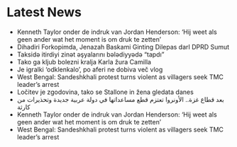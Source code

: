 # Latest News
-  Kenneth Taylor onder de indruk van Jordan Henderson: ‘Hij weet als geen ander wat het moment is om druk te zetten’
-  Dihadiri Forkopimda, Jenazah Baskami Ginting Dilepas darI DPRD Sumut
-  Taksidə itirdiyi zinət əşyalarını bələdiyyədə “tapdı”
-  Tako ga kljub bolezni kralja Karla žura Camilla
-  Je igralki ‘odklenkalo’, po aferi ne dobiva več vlog
-  West Bengal: Sandeshkhali protest turns violent as villagers seek TMC leader’s arrest
-  Ločitev je zgodovina, tako se Stallone in žena gledata danes
-  بعد قطاع غزة.. الأونروا تعتزم قطع مساعداتها في دولة عربية جديدة وتحذيرات من كارثة
-  Kenneth Taylor onder de indruk van Jordan Henderson: ‘Hij weet als geen ander wat het moment is om druk te zetten’
-  West Bengal: Sandeshkhali protest turns violent as villagers seek TMC leader’s arrest
